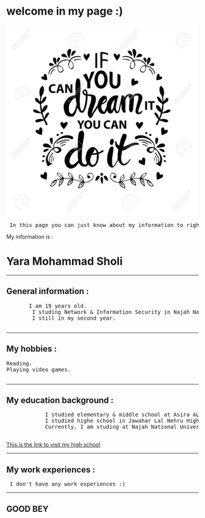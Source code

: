 <!DOCTYPE html>
<html>
<head>

   <link rel="stylesheet" href="style.css">

</head>

<body>

   <h1> welcome in my page :) </h1>
    

   <img src="web.jpg" alt="photo of beautiful caption " width="500" height="500" style="text-align: center">


   <pre> In this page you can just know about my information to right now so </pre>
   <titel>
       My information is :
   </titel>

   <h1>  Yara Mohammad Sholi  </h1>

   <hr>

   <h2> General information : </h2>

   <pre>
       I am 19 years old.  
        I studing Network & Information Security in Najah National University. 
        I still in my second year. 
   </pre>

   <hr>


   <h2> My hobbies : </h2>
   <pre>
Reading.
Playing video games. 
    </pre>
    <hr>


   <h2> My education background : </h2>

   <pre id='hopie'>
            I studied elementary & middle school at Asira AL Shamalia For Girls.
            I studied highe school in Jawahar Lal Nehru High school.
            Currently, I am studing at Najah National University.
   </pre>

   <a href="https://www.facebook.com/%D9%85%D8%AF%D8%B1%D8%B3%D8%A9-%D8%AC%D9%88%D8%A7%D9%87%D8%B1-%D9%84%D8%A7%D9%84-%D9%86%D9%87%D8%B1%D9%88-%D8%A7%D9%84%D8%AB%D8%A7%D9%86%D9%88%D9%8A%D8%A9-%D9%84%D9%84%D8%A8%D9%86%D8%A7%D8%AA%D8%B9%D8%B5%D9%8A%D8%B1%D8%A9-%D8%A7%D9%84%D8%B4%D9%85%D8%A7%D9%84%D9%8A%D8%A9-649433788437704">
        This is the link to visit my high school <br>
   </a>

   <hr>


   <h2> My work experiences : </h2>

   <pre id='hopie'> I don't have any work experiences :) </pre>

   <hr>


   <h2> GOOD BEY </h2>

</body>
</html>

